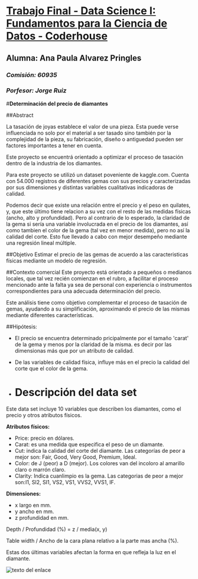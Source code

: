 # <U>**Trabajo Final - Data Science I: Fundamentos para la Ciencia de Datos - Coderhouse**</U>
## Alumna: Ana Paula Alvarez Pringles
### **_Comisión: 60935_**
### **_Porfesor: Jorge Ruiz_**

#**Determinación del precio de diamantes**

##Abstract

La tasación de joyas establece el valor de una pieza. Esta puede verse influenciada no solo por el  material a ser tasado sino también por la complejidad de la pieza, su fabricación, diseño o antiguedad pueden ser factores importantes a tener en cuenta.

Este proyecto se encuentrá orientado a optimizar el proceso de tasación dentro de la industria de los diamantes.

Para este proyecto se utilizó un dataset poveniente de kaggle.com. Cuenta con 54.000 registros de diferentes gemas con sus precios y caracterizadas por sus dimensiones y distintas variables cualitativas indicadoras de calidad.

Podemos decir que existe una relación entre el precio y el peso en quilates, y, que este último tiene relacion a su vez con el resto de las medidas físicas (ancho, alto y profundidad). Pero al contrario de lo esperado, la claridad de la gema si sería una variable involucrada en el precio de los diamantes, así como tambien el color de la gema (tal vez en menor medida), pero no así la calidad del corte. Esto fue llevado a cabo con mejor desempeño mediante una regresión lineal múltiple.

##Objetivo
Estimar el precio de las gemas de acuerdo a las caracteristicas físicas mediante un modelo de regresión.

##Contexto comercial
Este proyecto está orientado a pequeños o medianos locales, que tal vez recién comienzan en el rubro, a facilitar el proceso mencionado ante la falta ya sea de personal con experiencia o instrumentos correspondientes para una adecuada determinación del precio.

Este análisis tiene como objetivo complementar el proceso de tasación de gemas, ayudando a su simplificación, aproximando el precio de las mismas mediante diferentes características.

##Hipótesis:
* El precio se encuentra determinado pricipalmente por el tamaño 'carat' de la gema y menos por la claridad de la misma. es decir por las dimensionas más que por un atributo de calidad.
* De las variables de calidad física, influye más en el precio la calidad del corte que el color de la gema.

* # Descripción del data set

Este data set incluye 10 variables que describen los diamantes, como el precio y otros atributos físicos.

**Atributos físicos:**
* Price: precio en dólares.
* Carat: es una medida que especifica el peso de un diamante.
* Cut: indica la calidad del corte del diamante. Las categorías de peor a mejor son: Fair, Good, Very Good, Premium, Ideal.
* Color: de J (peor) a D (mejor). Los colores van del incoloro al amarillo claro o marrón claro.
* Clarity: Indica cuanlimpio es la gema. Las categorias de peor a mejor son:I1, SI2, SI1, VS2, VS1, VVS2, VVS1, IF.

**Dimensiones:**
* x largo en mm.
* y ancho en mm.
* z profundidad en mm.

Depth / Profundidad (%) = z / media(x, y)

Table width / Ancho de la cara plana relativo a la parte mas ancha (%).

Estas dos últimas variables afectan la forma en que refleja la luz en el diamante.

![texto del enlace](https://drive.google.com/uc?id=1irNvAUer3dXiJLBAdTN2JyObTCv8rp1n)
